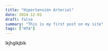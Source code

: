 ```yaml
---
title: "Hipertensión Arterial"
date: 2024-12-01
draft: false
summary: "This is my first post on my site"
tags: ["HTA"]
---
```

lkjhglkjblk